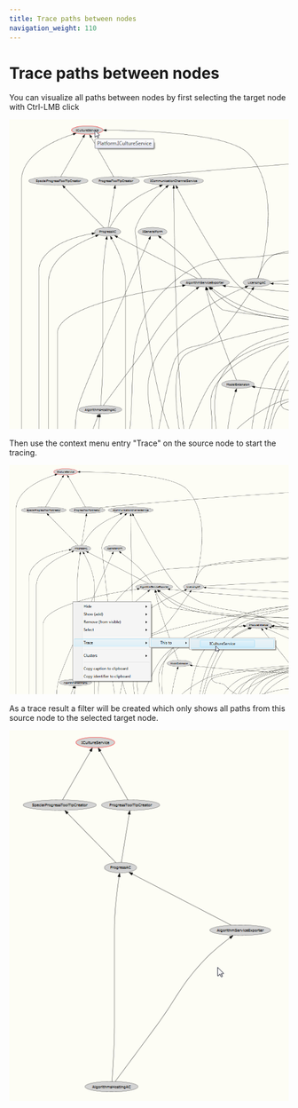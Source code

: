 ```yaml
---
title: Trace paths between nodes
navigation_weight: 110
---
```


# Trace paths between nodes

You can visualize all paths between nodes by first selecting the target node with Ctrl-LMB click

![](../Screenshots/TraceTargetSelection.png)

Then use the context menu entry "Trace" on the source node to start the tracing.

![](../Screenshots/TraceTo.png)

As a trace result a filter will be created which only shows all paths from this source node to 
the selected target node.

![](../Screenshots/TraceResult.png)
